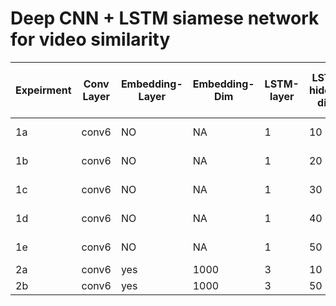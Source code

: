 # Deep CNN + LSTM siamese network for video similarity


| Expeirment  | Conv Layer | Embedding-Layer | Embedding-Dim | LSTM-layer | LSTM-hidden-dims | l2-reg | batch-size | num-epochs | loss | images | train-accuracy | val-accuracy | train-val-test split| dataset-type|
|-----------| -----------|-----------------|---------------|------------|------------------|--------|------------| ---------- | ---- | ------ | -------------- | ------------ | -------------------| ------------ |
| 1a | conv6 | NO | NA | 1 | 10 | 0.0 | 8 | 10 | AAAI,16 | [accuracy](images/exp1/accuracy_10.pdf) , [loss](images/exp1/loss_10.pdf)| - | - | 1323-147-0 | Full |
| 1b | conv6 | NO | NA | 1 | 20 | 0.0 | 8 | 10 | AAAI,16 | [accuracy](images/exp1/accuracy_20.pdf) , [loss](images/exp1/loss_20.pdf) | - | - | 1323-147-0 | Full |
| 1c | conv6 | NO | NA | 1 | 30 | 0.0 | 8 | 10 | AAAI,16 | [accuracy](images/exp1/accuracy_30.pdf) , [loss](images/exp1/loss_30.pdf) | - | - | 1323-147-0 | Full |
| 1d | conv6 | NO | NA | 1 | 40 | 0.0 | 8 | 10 | AAAI,16 | [accuracy](images/exp1/accuracy_40.pdf) , [loss](images/exp1/loss_40.pdf) | - | - | 1323-147-0 | Full |
| 1e | conv6 | NO | NA | 1 | 50 | 0.0 | 8 | 10 | AAAI,16 | [accuracy](images/exp1/accuracy_50.pdf) , [loss](images/exp1/loss_50.pdf) | - | - | 1323-147-0 | Full |
| 2a | conv6 | yes | 1000 | 3 | 10 | 0.0 | 8 | 5  | contrastive | - | - | - | - | Simplified |
| 2b | conv6 | yes | 1000 | 3 | 50 | 0.0 | 8 | 20 | contrastive | - | - | - | - | Simplified |
